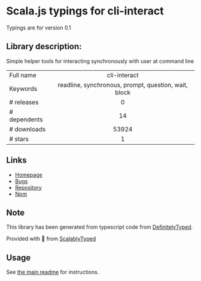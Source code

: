 
# Scala.js typings for cli-interact

Typings are for version 0.1

## Library description:
Simple helper tools for interacting synchronously with user at command line

|                    |                 |
| ------------------ | :-------------: |
| Full name          | cli-interact |
| Keywords           | readline, synchronous, prompt, question, wait, block |
| # releases         | 0 |
| # dependents       | 14 |
| # downloads        | 53924 |
| # stars            | 1 |

## Links
- [Homepage](https://github.com/zhami/cli-interact)
- [Bugs](https://github.com/zhami/cli-interact/issues)
- [Repository](https://github.com/zhami/cli-interact)
- [Npm](https://www.npmjs.com/package/cli-interact)
    


## Note
This library has been generated from typescript code from [DefinitelyTyped](https://definitelytyped.org).

Provided with :purple_heart: from [ScalablyTyped](https://github.com/oyvindberg/ScalablyTyped)

## Usage
See [the main readme](../../readme.md) for instructions.


